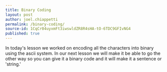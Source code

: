 ```yaml
---
title: Binary Coding
layout: post
author: joel.chiappetti
permalink: /binary-coding/
source-id: 1CqCr04uyxmFt3iwswldZR8R4sHA-tO-6TDC9GFIvNG4
published: true
---
```

In today's lesson we worked on encoding all the characters into binary using the ascii system. In our next lesson we will make it be able to go the other way so you can give it a binary code and it will make it a sentence or 'string.'

